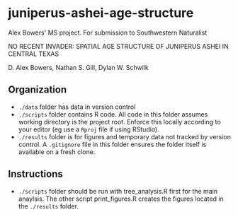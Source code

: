 # juniperus-ashei-age-structure

Alex Bowers' MS project. For submission to Southwestern Naturalist

NO RECENT INVADER: SPATIAL AGE STRUCTURE OF JUNIPERUS ASHEI IN CENTRAL TEXAS

D. Alex Bowers, Nathan S. Gill, Dylan W. Schwilk


## Organization ##

- `./data` folder has data in version control
- `./scripts` folder contains R code. All code in this folder assumes working directory is the project root. Enforce this locally according to your editor (eg use a  `Rproj` file if using RStudio).
- `./results` folder is for figures and temporary data not tracked by version control. A `.gitignore` file in this folder ensures the folder itself is available on a fresh clone.

## Instructions ##

- `./scripts` folder should be run with tree_analysis.R first for the main anaylsis. The other script print_figures.R creates the figures located in the `./results` folder.

